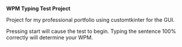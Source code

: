 **WPM Typing Test Project**

Project for my professional portfolio using customtkinter for the GUI.

Pressing start will cause the test to begin. Typing the sentence 100% correctly will determine your WPM.
